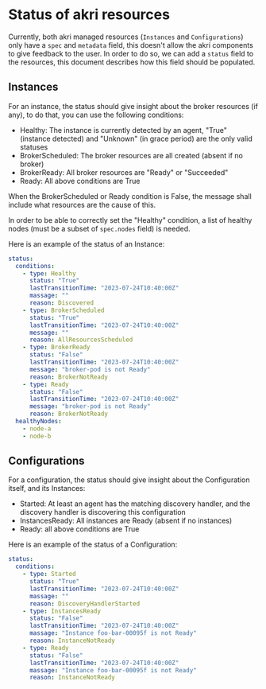 # Status of akri resources

Currently, both akri managed resources (`Instances` and `Configurations`) only have a `spec` and `metadata` field, this doesn't allow the akri
components to give feedback to the user. In order to do so, we can add a `status` field to the resources, this document describes how this field
should be populated.

## Instances

For an instance, the status should give insight about the broker resources (if any), to do that, you can use the following conditions:

- Healthy: The instance is currently detected by an agent, "True" (instance detected) and "Unknown" (in grace period) are the only valid statuses
- BrokerScheduled: The broker resources are all created (absent if no broker)
- BrokerReady: All broker resources are "Ready" or "Succeeded"
- Ready: All above conditions are True

When the BrokerScheduled or Ready condition is False, the message shall include what resources are the cause of this.

In order to be able to correctly set the "Healthy" condition, a list of healthy nodes (must be a subset of `spec.nodes` field) is needed.

Here is an example of the status of an Instance:

```yaml
status:
  conditions:
    - type: Healthy
      status: "True"
      lastTransitionTime: "2023-07-24T10:40:00Z"
      massage: ""
      reason: Discovered
    - type: BrokerScheduled
      status: "True"
      lastTransitionTime: "2023-07-24T10:40:00Z"
      message: ""
      reason: AllResourcesScheduled
    - type: BrokerReady
      status: "False"
      lastTransitionTime: "2023-07-24T10:40:00Z"
      message: "broker-pod is not Ready"
      reason: BrokerNotReady
    - type: Ready
      status: "False"
      lastTransitionTime: "2023-07-24T10:40:00Z"
      message: "broker-pod is not Ready"
      reason: BrokerNotReady
  healthyNodes:
    - node-a
    - node-b
```

## Configurations

For a configuration, the status should give insight about the Configuration itself, and its Instances:

- Started: At least an agent has the matching discovery handler, and the discovery handler is discovering this configuration
- InstancesReady: All instances are Ready (absent if no instances)
- Ready: all above conditions are True

Here is an example of the status of a Configuration:

```yaml
status:
  conditions:
    - type: Started
      status: "True"
      lastTransitionTime: "2023-07-24T10:40:00Z"
      massage: ""
      reason: DiscoveryHandlerStarted
    - type: InstancesReady
      status: "False"
      lastTransitionTime: "2023-07-24T10:40:00Z"
      massage: "Instance foo-bar-00095f is not Ready"
      reason: InstanceNotReady
    - type: Ready
      status: "False"
      lastTransitionTime: "2023-07-24T10:40:00Z"
      massage: "Instance foo-bar-00095f is not Ready"
      reason: InstanceNotReady
```
